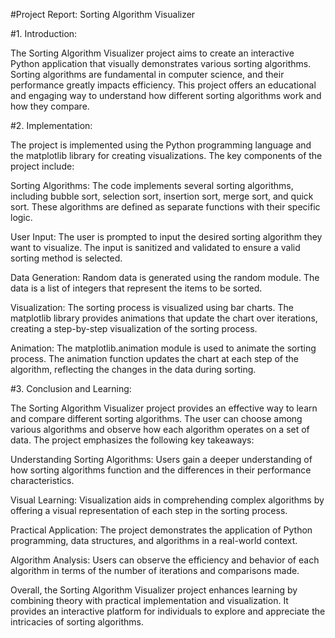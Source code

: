 #Project Report: Sorting Algorithm Visualizer

#1. Introduction:

The Sorting Algorithm Visualizer project aims to create an interactive Python application that visually demonstrates various sorting algorithms. Sorting algorithms are fundamental in computer science, and their performance greatly impacts efficiency. This project offers an educational and engaging way to understand how different sorting algorithms work and how they compare.

#2. Implementation:

The project is implemented using the Python programming language and the matplotlib library for creating visualizations. The key components of the project include:

Sorting Algorithms: The code implements several sorting algorithms, including bubble sort, selection sort, insertion sort, merge sort, and quick sort. These algorithms are defined as separate functions with their specific logic.

User Input: The user is prompted to input the desired sorting algorithm they want to visualize. The input is sanitized and validated to ensure a valid sorting method is selected.

Data Generation: Random data is generated using the random module. The data is a list of integers that represent the items to be sorted.

Visualization: The sorting process is visualized using bar charts. The matplotlib library provides animations that update the chart over iterations, creating a step-by-step visualization of the sorting process.

Animation: The matplotlib.animation module is used to animate the sorting process. The animation function updates the chart at each step of the algorithm, reflecting the changes in the data during sorting.

#3. Conclusion and Learning:

The Sorting Algorithm Visualizer project provides an effective way to learn and compare different sorting algorithms. The user can choose among various algorithms and observe how each algorithm operates on a set of data. The project emphasizes the following key takeaways:

Understanding Sorting Algorithms: Users gain a deeper understanding of how sorting algorithms function and the differences in their performance characteristics.

Visual Learning: Visualization aids in comprehending complex algorithms by offering a visual representation of each step in the sorting process.

Practical Application: The project demonstrates the application of Python programming, data structures, and algorithms in a real-world context.

Algorithm Analysis: Users can observe the efficiency and behavior of each algorithm in terms of the number of iterations and comparisons made.

Overall, the Sorting Algorithm Visualizer project enhances learning by combining theory with practical implementation and visualization. It provides an interactive platform for individuals to explore and appreciate the intricacies of sorting algorithms.

